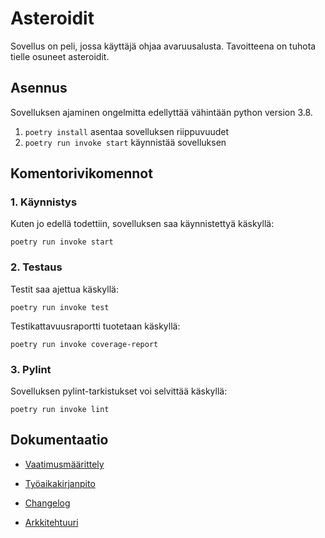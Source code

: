 # Asteroidit

Sovellus on peli, jossa käyttäjä ohjaa avaruusalusta. Tavoitteena on tuhota tielle osuneet asteroidit.


## Asennus

Sovelluksen ajaminen ongelmitta edellyttää vähintään python version 3.8.

1. `poetry install` asentaa sovelluksen riippuvuudet
2. `poetry run invoke start` käynnistää sovelluksen


## Komentorivikomennot

### 1. Käynnistys

Kuten jo edellä todettiin, sovelluksen saa käynnistettyä käskyllä: 

`poetry run invoke start`

### 2. Testaus

Testit saa ajettua käskyllä:

`poetry run invoke test`

Testikattavuusraportti tuotetaan käskyllä:

`poetry run invoke coverage-report`

### 3. Pylint

Sovelluksen pylint-tarkistukset voi selvittää käskyllä:

`poetry run invoke lint`


## Dokumentaatio

- [Vaatimusmäärittely](https://github.com/tjunttil/ot-harjoitustyo/blob/master/dokumentaatio/vaatimusmaarittely.md)

- [Työaikakirjanpito](https://github.com/tjunttil/ot-harjoitustyo/blob/master/dokumentaatio/tyoaikakirjanpito.md)

- [Changelog](https://github.com/tjunttil/ot-harjoitustyo/blob/master/dokumentaatio/changelog.md)

- [Arkkitehtuuri](https://github.com/tjunttil/ot-harjoitustyo/blob/master/dokumentaatio/arkkitehtuuri.md)
